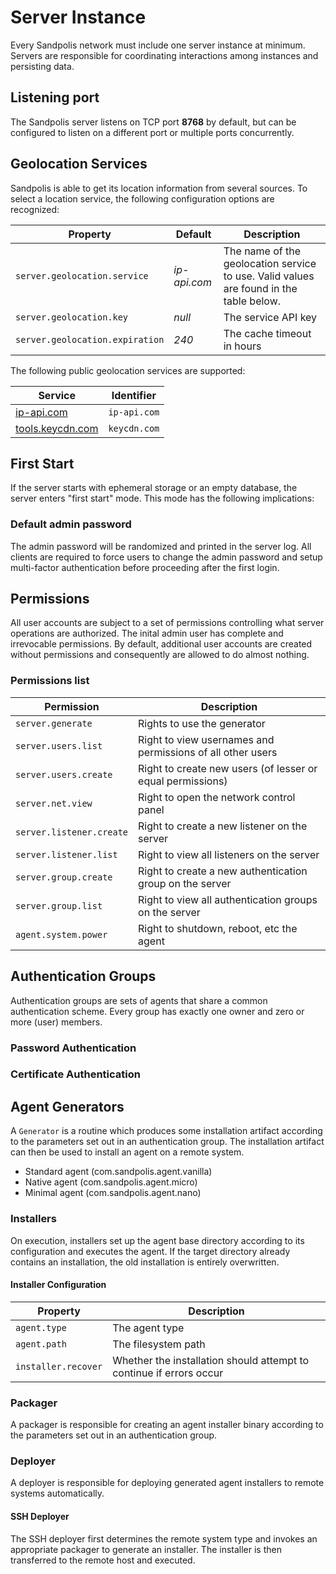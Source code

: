 # Server Instance
Every Sandpolis network must include one server instance at minimum. Servers are
responsible for coordinating interactions among instances and persisting data.

## Listening port
The Sandpolis server listens on TCP port **8768** by default, but can be configured
to listen on a different port or multiple ports concurrently.

## Geolocation Services
Sandpolis is able to get its location information from several sources. To select
a location service, the following configuration options are recognized:

| Property                        | Default      | Description                                                                            |
|---------------------------------|--------------|----------------------------------------------------------------------------------------|
| `server.geolocation.service`    | *ip-api.com* | The name of the geolocation service to use. Valid values are found in the table below. |
| `server.geolocation.key`        | *null*       | The service API key                                                                    |
| `server.geolocation.expiration` | *240*        | The cache timeout in hours                                                             |

The following public geolocation services are supported:

| Service    | Identifier |
|------------|------------|
| <a href="https://ip-api.com" target="_blank">ip-api.com</a> | `ip-api.com` |
| <a href="https://tools.keycdn.com/geo" target="_blank">tools.keycdn.com</a> | `keycdn.com` |

## First Start
If the server starts with ephemeral storage or an empty database, the server enters
"first start" mode. This mode has the following implications:

### Default admin password
The admin password will be randomized and printed in the server log. All clients
are required to force users to change the admin password and setup multi-factor
authentication before proceeding after the first login.

## Permissions
All user accounts are subject to a set of permissions controlling what server
operations are authorized. The inital admin user has complete and irrevocable
permissions. By default, additional user accounts are created without permissions
and consequently are allowed to do almost nothing.

### Permissions list

| Permission                   | Description                                                                                              |
|------------------------------|----------------------------------------------------------------------------------------------------------|
| `server.generate`            | Rights to use the generator                                                                              |
| `server.users.list`          | Right to view usernames and permissions of all other users                                               |
| `server.users.create`        | Right to create new users (of lesser or equal permissions)                                               |
| `server.net.view`            | Right to open the network control panel                                                                  |
| `server.listener.create`     | Right to create a new listener on the server                                                             |
| `server.listener.list`       | Right to view all listeners on the server                                                                |
| `server.group.create`        | Right to create a new authentication group on the server                                                 |
| `server.group.list`          | Right to view all authentication groups on the server                                                    |
| `agent.system.power`         | Right to shutdown, reboot, etc the agent                                                                 |

## Authentication Groups
Authentication groups are sets of agents that share a common authentication scheme.
Every group has exactly one owner and zero or more (user) members.

### Password Authentication
### Certificate Authentication

## Agent Generators
A `Generator` is a routine which produces some installation artifact according
to the parameters set out in an authentication group. The installation artifact
can then be used to install an agent on a remote system.

- Standard agent (com.sandpolis.agent.vanilla)
- Native agent (com.sandpolis.agent.micro)
- Minimal agent (com.sandpolis.agent.nano)

### Installers
On execution, installers set up the agent base directory according to its configuration
and executes the agent. If the target directory already contains an installation,
the old installation is entirely overwritten.

#### Installer Configuration
| Property                     | Description                                                                                              |
|------------------------------|----------------------------------------------------------------------------------------------------------|
| `agent.type`                 | The agent type                                                                                           |
| `agent.path`                 | The filesystem path                                                                                      |
| `installer.recover`          | Whether the installation should attempt to continue if errors occur                                      |

### Packager
A packager is responsible for creating an agent installer binary according to the
parameters set out in an authentication group.

### Deployer
A deployer is responsible for deploying generated agent installers to remote
systems automatically.

#### SSH Deployer
The SSH deployer first determines the remote system type and invokes an appropriate
packager to generate an installer. The installer is then transferred to the remote
host and executed.
